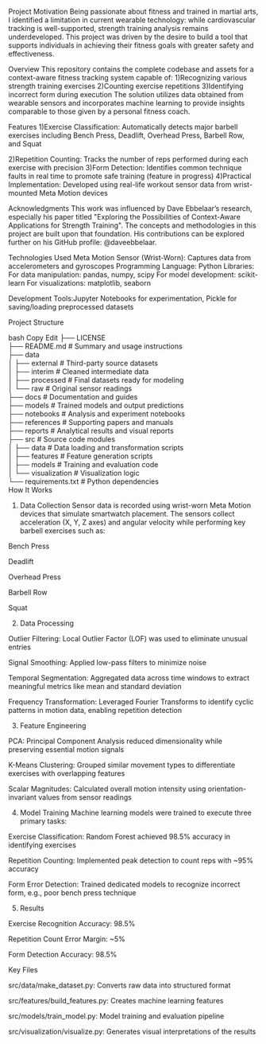 Project Motivation
Being passionate about fitness and trained in martial arts, I identified a limitation in current wearable technology: while cardiovascular tracking is well-supported, strength training analysis remains underdeveloped. This project was driven by the desire to build a tool that supports individuals in achieving their fitness goals with greater safety and effectiveness.

Overview
This repository contains the complete codebase and assets for a context-aware fitness tracking system capable of:
1)Recognizing various strength training exercises
2)Counting exercise repetitions
3)Identifying incorrect form during execution
The solution utilizes data obtained from wearable sensors and incorporates machine learning to provide insights comparable to those given by a personal fitness coach.

Features
1)Exercise Classification: Automatically detects major barbell exercises including Bench Press, Deadlift, Overhead Press, Barbell Row, and Squat

2)Repetition Counting: Tracks the number of reps performed during each exercise with precision
3)Form Detection: Identifies common technique faults in real time to promote safe training (feature in progress)
4)Practical Implementation: Developed using real-life workout sensor data from wrist-mounted Meta Motion devices

Acknowledgments
This work was influenced by Dave Ebbelaar’s research, especially his paper titled "Exploring the Possibilities of Context-Aware Applications for Strength Training". The concepts and methodologies in this project are built upon that foundation. His contributions can be explored further on his GitHub profile: @daveebbelaar.

Technologies Used
Meta Motion Sensor (Wrist-Worn): Captures data from accelerometers and gyroscopes
Programming Language: Python
Libraries:
For data manipulation: pandas, numpy, scipy
For model development: scikit-learn
For visualizations: matplotlib, seaborn

Development Tools:Jupyter Notebooks for experimentation, Pickle for saving/loading preprocessed datasets

Project Structure

bash
Copy
Edit
├── LICENSE  
├── README.md               # Summary and usage instructions  
├── data  
│   ├── external            # Third-party source datasets  
│   ├── interim             # Cleaned intermediate data  
│   ├── processed           # Final datasets ready for modeling  
│   └── raw                 # Original sensor readings  
├── docs                    # Documentation and guides  
├── models                  # Trained models and output predictions  
├── notebooks               # Analysis and experiment notebooks  
├── references              # Supporting papers and manuals  
├── reports                 # Analytical results and visual reports  
├── src                     # Source code modules  
│   ├── data                # Data loading and transformation scripts  
│   ├── features            # Feature generation scripts  
│   ├── models              # Training and evaluation code  
│   └── visualization       # Visualization logic  
└── requirements.txt        # Python dependencies  
How It Works

1. Data Collection
Sensor data is recorded using wrist-worn Meta Motion devices that simulate smartwatch placement. The sensors collect acceleration (X, Y, Z axes) and angular velocity while performing key barbell exercises such as:

Bench Press

Deadlift

Overhead Press

Barbell Row

Squat

2. Data Processing

Outlier Filtering: Local Outlier Factor (LOF) was used to eliminate unusual entries

Signal Smoothing: Applied low-pass filters to minimize noise

Temporal Segmentation: Aggregated data across time windows to extract meaningful metrics like mean and standard deviation

Frequency Transformation: Leveraged Fourier Transforms to identify cyclic patterns in motion data, enabling repetition detection

3. Feature Engineering

PCA: Principal Component Analysis reduced dimensionality while preserving essential motion signals

K-Means Clustering: Grouped similar movement types to differentiate exercises with overlapping features

Scalar Magnitudes: Calculated overall motion intensity using orientation-invariant values from sensor readings

4. Model Training
Machine learning models were trained to execute three primary tasks:

Exercise Classification: Random Forest achieved 98.5% accuracy in identifying exercises

Repetition Counting: Implemented peak detection to count reps with ~95% accuracy

Form Error Detection: Trained dedicated models to recognize incorrect form, e.g., poor bench press technique

5. Results

Exercise Recognition Accuracy: 98.5%

Repetition Count Error Margin: ~5%

Form Detection Accuracy: 98.5%

Key Files

src/data/make_dataset.py: Converts raw data into structured format

src/features/build_features.py: Creates machine learning features

src/models/train_model.py: Model training and evaluation pipeline

src/visualization/visualize.py: Generates visual interpretations of the results
